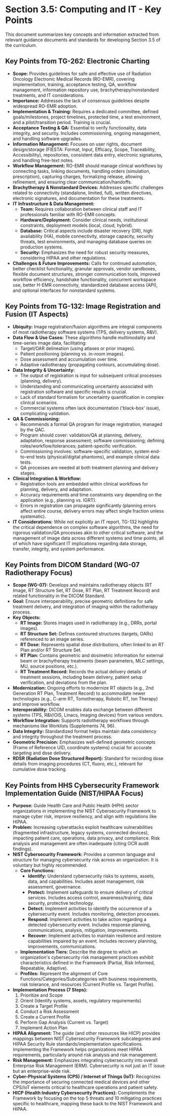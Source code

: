 # Section 3.5: Computing and IT - Key Points

This document summarizes key concepts and information extracted from relevant guidance documents and standards for developing Section 3.5 of the curriculum.




## Key Points from TG-262: Electronic Charting

*   **Scope:** Provides guidelines for safe and effective use of Radiation Oncology Electronic Medical Records (RO-EMR), covering implementation, training, acceptance testing, QA, workflow management, information repository use, brachytherapy/nonstandard treatments, and IT considerations.
*   **Importance:** Addresses the lack of consensus guidelines despite widespread RO-EMR adoption.
*   **Implementation & Training:** Requires a dedicated committee, defined goals/milestones, project timelines, protected time, a test environment, and a pilot/transition period. Training is crucial.
*   **Acceptance Testing & QA:** Essential to verify functionality, data integrity, and security. Includes commissioning, ongoing management, and handling software upgrades.
*   **Information Management:** Focuses on user rights, document design/storage (FIESTA: Format, Input, Efficacy, Scope, Traceability, Accessibility), repositories, consistent data entry, electronic signatures, and handling free-text notes.
*   **Workflow Management:** RO-EMR should manage clinical workflows by connecting tasks, linking documents, handling orders (simulation, prescription), capturing charges, formalizing release, allowing refinement, and ensuring clear communication/handoffs.
*   **Brachytherapy & Nonstandard Devices:** Addresses specific challenges related to connectivity (standalone, limited, full), written directives, electronic signatures, and documentation for these treatments.
*   **IT Infrastructure & Data Management:**
    *   **Team:** Requires collaboration between clinical staff and IT professionals familiar with RO-EMR concepts.
    *   **Hardware/Deployment:** Consider clinical needs, institutional constraints, deployment models (local, cloud, hybrid).
    *   **Database:** Critical aspects include disaster recovery (DR), high availability (HA), mobile connectivity, storage capacity, security threats, test environments, and managing database queries on production systems.
    *   **Security:** Emphasizes the need for robust security measures, considering HIPAA and other regulations.
*   **Challenges & Future Improvements:** Calls for continued automation, better checklist functionality, granular approvals, vendor sandboxes, flexible document structures, stronger communication tools, improved workflow efficiency, handshake functionality, concurrent workspace use, better H-EMR connectivity, standardized database access (API), and optional interfaces for nonstandard systems.




## Key Points from TG-132: Image Registration and Fusion (IT Aspects)

*   **Ubiquity:** Image registration/fusion algorithms are integral components of most radiotherapy software systems (TPS, delivery systems, R&V).
*   **Data Flow & Use Cases:** These algorithms handle multimodality and time-series image data, facilitating:
    *   Target/OAR delineation (using atlases or prior images).
    *   Patient positioning (planning vs. in-room images).
    *   Dose assessment and accumulation over time.
    *   Adaptive radiotherapy (propagating contours, accumulating dose).
*   **Data Integrity & Uncertainty:**
    *   The output of registration is input for subsequent critical processes (planning, delivery).
    *   Understanding and communicating uncertainty associated with registration software and specific results is crucial.
    *   Lack of standard formalism for uncertainty quantification in complex clinical scenarios.
    *   Commercial systems often lack documentation ('black-box' issue), complicating validation.
*   **QA & Commissioning:**
    *   Recommends a formal QA program for image registration, managed by the QAC.
    *   Program should cover: validation/QA at planning, delivery, adaptation, response assessment; software commissioning; defining roles/workflow/tolerances; patient-specific verification.
    *   Commissioning involves: software-specific validation, system end-to-end tests (physical/digital phantoms), and example clinical data tests.
    *   QA processes are needed at both treatment planning and delivery stages.
*   **Clinical Integration & Workflow:**
    *   Registration tools are embedded within clinical workflows for planning, delivery, and adaptation.
    *   Accuracy requirements and time constraints vary depending on the application (e.g., planning vs. IGRT).
    *   Errors in registration can propagate significantly (planning errors affect entire course, delivery errors may affect single fraction unless systematic).
*   **IT Considerations:** While not explicitly an IT report, TG-132 highlights the critical dependence on complex software algorithms, the need for rigorous validation/QA processes akin to other critical software, and the management of image data across different systems and time points, all of which have significant IT implications regarding data storage, transfer, integrity, and system performance.




## Key Points from DICOM Standard (WG-07 Radiotherapy Focus)

*   **Scope (WG-07):** Develops and maintains radiotherapy objects (RT Image, RT Structure Set, RT Dose, RT Plan, RT Treatment Record) and related functionality in the DICOM Standard.
*   **Goal:** Ensure interoperability, precise geometric definitions for safe treatment delivery, and integration of imaging within the radiotherapy process.
*   **Key Objects:**
    *   **RT Image:** Stores images used in radiotherapy (e.g., DRRs, portal images).
    *   **RT Structure Set:** Defines contoured structures (targets, OARs) referenced to an image series.
    *   **RT Dose:** Represents spatial dose distributions, often linked to an RT Plan and/or RT Structure Set.
    *   **RT Plan:** Contains geometric and dosimetric information for external beam or brachytherapy treatments (beam parameters, MLC settings, MU, source positions, etc.).
    *   **RT Treatment Record:** Records the actual delivery details of treatment sessions, including beam delivery, patient setup verification, and deviations from the plan.
*   **Modernization:** Ongoing efforts to modernize RT objects (e.g., 2nd Generation RT Plan, Treatment Record) to accommodate newer technologies (e.g., C-arm RT, Tomotherapy, Robotic RT, Ion Therapy) and improve workflow.
*   **Interoperability:** DICOM enables data exchange between different systems (TPS, R&V/OIS, Linacs, Imaging devices) from various vendors.
*   **Workflow Integration:** Supports radiotherapy workflows through mechanisms like Worklists (Supplements 74, 96).
*   **Data Integrity:** Standardized format helps maintain data consistency and integrity throughout the treatment process.
*   **Geometric Precision:** Emphasizes well-defined geometric concepts (Frame of Reference UID, coordinate systems) crucial for accurate targeting and dose delivery.
*   **RDSR (Radiation Dose Structured Report):** Standard for recording dose details from imaging procedures (CT, fluoro, etc.), relevant for cumulative dose tracking.




## Key Points from HHS Cybersecurity Framework Implementation Guide (NIST/HIPAA Focus)

*   **Purpose:** Guide Health Care and Public Health (HPH) sector organizations in implementing the NIST Cybersecurity Framework to manage cyber risk, improve resiliency, and align with regulations like HIPAA.
*   **Problem:** Increasing cyberattacks exploit healthcare vulnerabilities (fragmented infrastructure, legacy systems, connected devices), impacting patient care, operations, data privacy, and compliance. Risk analysis and management are often inadequate (citing OCR audit findings).
*   **NIST Cybersecurity Framework:** Provides a common language and structure for managing cybersecurity risk across an organization. It is voluntary but highly recommended.
    *   **Core Functions:**
        *   **Identify:** Understand cybersecurity risks to systems, assets, data, and capabilities. Includes asset management, risk assessment, governance.
        *   **Protect:** Implement safeguards to ensure delivery of critical services. Includes access control, awareness/training, data security, protective technology.
        *   **Detect:** Implement activities to identify the occurrence of a cybersecurity event. Includes monitoring, detection processes.
        *   **Respond:** Implement activities to take action regarding a detected cybersecurity event. Includes response planning, communications, analysis, mitigation, improvements.
        *   **Recover:** Implement activities to maintain resilience and restore capabilities impaired by an event. Includes recovery planning, improvements, communications.
    *   **Implementation Tiers:** Describe the degree to which an organization's cybersecurity risk management practices exhibit characteristics defined in the Framework (Partial, Risk Informed, Repeatable, Adaptive).
    *   **Profiles:** Represent the alignment of Core Functions/Categories/Subcategories with business requirements, risk tolerance, and resources (Current Profile vs. Target Profile).
*   **Implementation Process (7 Steps):**
    1.  Prioritize and Scope
    2.  Orient (Identify systems, assets, regulatory requirements)
    3.  Create a Target Profile
    4.  Conduct a Risk Assessment
    5.  Create a Current Profile
    6.  Perform Gap Analysis (Current vs. Target)
    7.  Implement Action Plan
*   **HIPAA Alignment:** The guide (and other resources like HICP) provides mappings between NIST Cybersecurity Framework subcategories and HIPAA Security Rule standards/implementation specifications. Implementing the Framework helps organizations meet HIPAA requirements, particularly around risk analysis and risk management.
*   **Risk Management:** Emphasizes integrating cybersecurity into overall Enterprise Risk Management (ERM). Cybersecurity is not just an IT issue but an enterprise-wide risk.
*   **Cyber-Physical Systems (CPS) / Internet of Things (IoT):** Recognizes the importance of securing connected medical devices and other CPS/IoT elements critical to healthcare operations and patient safety.
*   **HICP (Health Industry Cybersecurity Practices):** Complements the Framework by focusing on the top 5 threats and 10 mitigating practices specific to healthcare, mapping these back to the NIST Framework and HIPAA.


